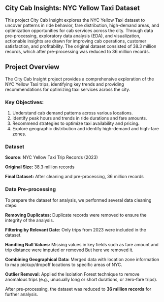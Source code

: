 ## **City Cab Insights: NYC Yellow Taxi Dataset**
This project City Cab Insight explores the NYC Yellow Taxi dataset to uncover patterns in ride behavior, fare distribution, high-demand areas, and optimization opportunities for cab services across the city. Through data pre-processing, exploratory data analysis (EDA), and visualization, actionable insights are drawn for improving cab operations, customer satisfaction, and profitability. The original dataset consisted of 38.3 million records, which after pre-processing was reduced to 36 million records.


## Project Overview
The City Cab Insight project provides a comprehensive exploration of the NYC Yellow Taxi trips, identifying key trends and providing recommendations for optimizing taxi services across the city.

### **Key Objectives:**

1. Understand cab demand patterns across various locations.
2. Identify peak hours and trends in ride durations and fare amounts.
3. Recommend strategies to optimize taxi availability and pricing.
4. Explore geographic distribution and identify high-demand and high-fare zones.

### **Dataset**
**Source:** NYC Yellow Taxi Trip Records (2023)

**Original Size:** 38.3 million records

**Final Dataset:** After cleaning and pre-processing, 36 million records


### **Data Pre-processing**

To prepare the dataset for analysis, we performed several data cleaning steps:

**Removing Duplicates:** Duplicate records were removed to ensure the integrity of the analysis.

**Filtering by Relevant Date:** Only trips from 2023 were included in the dataset.

**Handling Null Values:** Missing values in key fields such as fare amount and trip distance were imputed or removed But here we removed it.

**Combining Geographical Data:** Merged data with location zone information to map pickup/dropoff locations to specific areas of NYC.

**Outlier Removal:** Applied the Isolation Forest technique to remove anomalous trips (e.g., unusually long or short durations, or zero-fare trips).

After pre-processing, the dataset was reduced to **36 million records** for further analysis.
